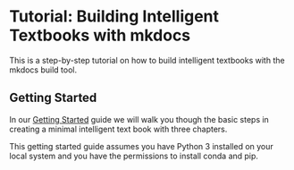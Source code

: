 # Tutorial: Building Intelligent Textbooks with mkdocs

This is a step-by-step tutorial on how to build intelligent textbooks with the mkdocs build tool.

## Getting Started

In our [Getting Started](getting-started.md) guide we will walk you though the basic steps in
creating a minimal intelligent text book with three chapters.

This getting started guide assumes you have Python 3 installed on your local system
and you have the permissions to install conda and pip.

##

